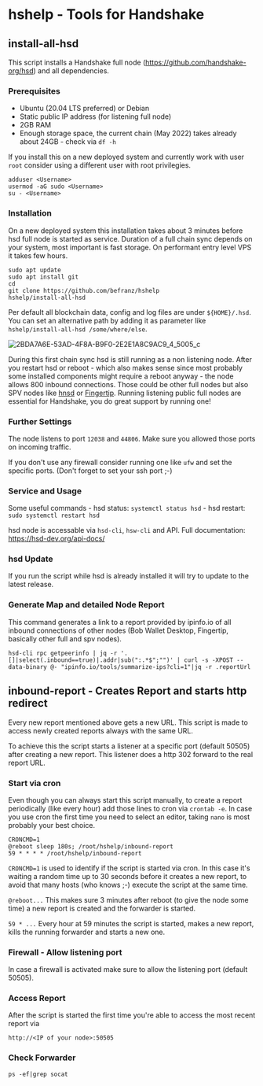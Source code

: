 # hshelp - Tools for Handshake

## install-all-hsd

This script installs a Handshake full node (https://github.com/handshake-org/hsd) and all dependencies.

### Prerequisites
* Ubuntu (20.04 LTS preferred) or Debian
* Static public IP address (for listening full node)
* 2GB RAM
* Enough storage space, the current chain (May 2022) takes already about 24GB - check via ```df -h```

If you install this on a new deployed system and currently work with user ```root``` consider using a different user with root privilegies.

```
adduser <Username>
usermod -aG sudo <Username>
su - <Username>
````

### Installation
On a new deployed system this installation takes about 3 minutes before hsd full node is started as service.
Duration of a full chain sync depends on your system, most important is fast storage. On performant entry level VPS it takes few hours.
```
sudo apt update
sudo apt install git
cd
git clone https://github.com/befranz/hshelp
hshelp/install-all-hsd
```

Per default all blockchain data, config and log files are under ```${HOME}/.hsd```. You can set an alternative path by adding it as parameter like ```hshelp/install-all-hsd /some/where/else```.

![2BDA7A6E-53AD-4F8A-B9F0-2E2E1A8C9AC9_4_5005_c](https://user-images.githubusercontent.com/46194732/153889206-d0c6f38f-9829-4d83-a462-052e02cdd40a.jpeg)


During this first chain sync hsd is still running as a non listening node. After you restart hsd or reboot - which also makes sense since most probably some installed components might require a reboot anyway - the node allows 800 inbound connections. Those could be other full nodes but also SPV nodes like [hnsd](https://github.com/handshake-org/hnsd) or [Fingertip](https://github.com/imperviousinc/fingertip). Running listening public full nodes are essential for Handshake, you do great support by running one!

### Further Settings
The node listens to port ```12038``` and ```44806```. Make sure you allowed those ports on incoming traffic.

If you don't use any firewall consider running one like ```ufw``` and set the specific ports. (Don't forget to set your ssh port ;-)

### Service and Usage
Some useful commands - hsd status: ```systemctl status hsd``` - hsd restart: ```sudo systemctl restart hsd```

hsd node is accessable via ```hsd-cli```, ```hsw-cli``` and API.
Full documentation: https://hsd-dev.org/api-docs/

### hsd Update

If you run the script while hsd is already installed it will try to update to the latest release.

### Generate Map and detailed Node Report
This command generates a link to a report provided by ipinfo.io of all inbound connections of other nodes (Bob Wallet Desktop, Fingertip, basically other full and spv nodes).

```hsd-cli rpc getpeerinfo | jq -r '.[]|select(.inbound==true)|.addr|sub(":.*$";"")' | curl -s -XPOST --data-binary @- "ipinfo.io/tools/summarize-ips?cli=1"|jq -r .reportUrl```

## inbound-report - Creates Report and starts http redirect

Every new report mentioned above gets a new URL. This script is made to access newly created reports always with the same URL.

To achieve this the script starts a listener at a specific port (default 50505) after creating a new report. This listener does a http 302 forward to the real report URL.

### Start via cron

Even though you can always start this script manually, to create a report periodically (like every hour) add those lines to cron via `crontab -e`. In case you use cron the first time you need to select an editor, taking `nano` is most probably your best choice.

```
CRONCMD=1
@reboot sleep 180s; /root/hshelp/inbound-report
59 * * * * /root/hshelp/inbound-report
```

`CRONCMD=1` is used to identify if the script is started via cron. In this case it's waiting a random time up to 30 seconds before it creates a new report, to avoid that many hosts (who knows ;-) execute the script at the same time.

`@reboot...` This makes sure 3 minutes after reboot (to give the node some time) a new report is created and the forwarder is started.

`59 * ...` Every hour at 59 minutes the script is started, makes a new report, kills the running forwarder and starts a new one.

### Firewall - Allow listening port

In case a firewall is activated make sure to allow the listening port (default 50505).

### Access Report

After the script is started the first time you're able to access the most recent report via

```
http://<IP of your node>:50505
```

### Check Forwarder

```
ps -ef|grep socat
```
